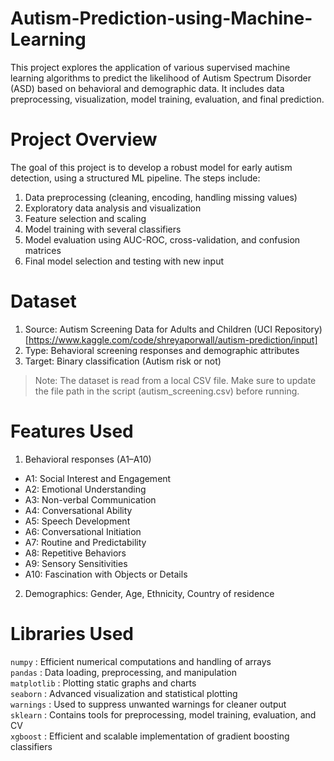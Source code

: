 # Autism-Prediction-using-Machine-Learning
This project explores the application of various supervised machine learning algorithms to predict the likelihood of Autism Spectrum Disorder (ASD) based on behavioral and demographic data. It includes data preprocessing, visualization, model training, evaluation, and final prediction.

# Project Overview
The goal of this project is to develop a robust model for early autism detection, using a structured ML pipeline. The steps include:

1. Data preprocessing (cleaning, encoding, handling missing values)
2. Exploratory data analysis and visualization
3. Feature selection and scaling
4. Model training with several classifiers
5. Model evaluation using AUC-ROC, cross-validation, and confusion matrices
6. Final model selection and testing with new input

# Dataset
1. Source: Autism Screening Data for Adults and Children (UCI Repository) [https://www.kaggle.com/code/shreyaporwall/autism-prediction/input]
2. Type: Behavioral screening responses and demographic attributes
3. Target: Binary classification (Autism risk or not)

> Note: The dataset is read from a local CSV file. Make sure to update the file path in the script (autism_screening.csv) before running.

# Features Used
1. Behavioral responses (A1–A10)
- A1: Social Interest and Engagement
- A2: Emotional Understanding
- A3: Non-verbal Communication
- A4: Conversational Ability
- A5: Speech Development
- A6: Conversational Initiation
- A7: Routine and Predictability
- A8: Repetitive Behaviors
- A9: Sensory Sensitivities
- A10: Fascination with Objects or Details

2. Demographics: Gender, Age, Ethnicity, Country of residence

# Libraries Used         
  `numpy`        : Efficient numerical computations and handling of arrays                 
  `pandas`       : Data loading, preprocessing, and manipulation                           
  `matplotlib`   : Plotting static graphs and charts                                       
  `seaborn`      : Advanced visualization and statistical plotting                         
  `warnings`     : Used to suppress unwanted warnings for cleaner output                   
  `sklearn`      : Contains tools for preprocessing, model training, evaluation, and CV    
  `xgboost`      : Efficient and scalable implementation of gradient boosting classifiers  


